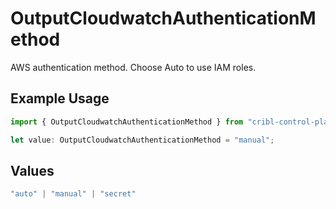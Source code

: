 # OutputCloudwatchAuthenticationMethod

AWS authentication method. Choose Auto to use IAM roles.

## Example Usage

```typescript
import { OutputCloudwatchAuthenticationMethod } from "cribl-control-plane/models";

let value: OutputCloudwatchAuthenticationMethod = "manual";
```

## Values

```typescript
"auto" | "manual" | "secret"
```